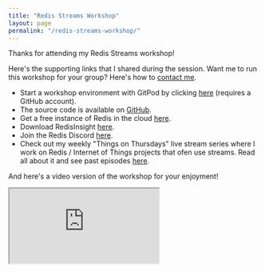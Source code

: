 ```yaml
---
title: "Redis Streams Workshop"
layout: page
permalink: "/redis-streams-workshop/"
---
```

<div class="container">
    <div class="row">
        <div class="col-md-12">
            <p class="lead">Thanks for attending my Redis Streams workshop!</p>
            <p>Here's the supporting links that I shared during the session.  Want me to run this workshop for your group?  Here's how to <a href="/contact">contact me</a>.</p>
            <ul>
               <li>Start a workshop environment with GitPod by clicking <a href="https://gitpod.io/#/github.com/redis-developer/redis-streams-hotel-jobs/" target="_blank">here</a> (requires a GitHub account).</li>
               <li>The source code is available on <a href="https://github.com/redis-developer/redis-streams-hotel-jobs" target="_blank">GitHub</a>.</li>
               <li>Get a free instance of Redis in the cloud <a href="https://redis.com/try-free/" target="_blank">here</a>.</li>
               <li>Download RedisInsight <a href="https://redis.com/redis-enterprise/redis-insight" target="_blank">here</a>.</li>
               <li>Join the Redis Discord <a href="https://discord.gg/redis" target="_blank">here</a>.</li>
               <li>Check out my weekly "Things on Thursdays" live stream series where I work on Redis / Internet of Things projects that ofen use streams.  Read all about it and see past episodes <a href="https://simonprickett.dev/things-on-thursdays-livestreams/">here</a>.</li>
            </ul>
            <p>And here's a video version of the workshop for your enjoyment!</p>
            <div class="embed-responsive embed-responsive-16by9">
               <iframe class="embed-responsive-item" src="https://www.youtube.com/embed/q2UOkQmIo9Q" allowfullscreen></iframe>
            </div><br/>
         </div>
   </div>
</div>
